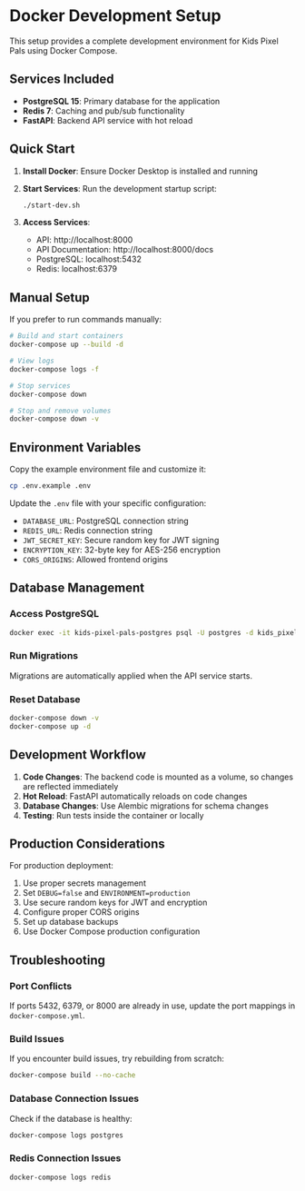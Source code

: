 # Docker Development Setup

This setup provides a complete development environment for Kids Pixel Pals using Docker Compose.

## Services Included

- **PostgreSQL 15**: Primary database for the application
- **Redis 7**: Caching and pub/sub functionality
- **FastAPI**: Backend API service with hot reload

## Quick Start

1. **Install Docker**: Ensure Docker Desktop is installed and running
2. **Start Services**: Run the development startup script:
   ```bash
   ./start-dev.sh
   ```

3. **Access Services**:
   - API: http://localhost:8000
   - API Documentation: http://localhost:8000/docs
   - PostgreSQL: localhost:5432
   - Redis: localhost:6379

## Manual Setup

If you prefer to run commands manually:

```bash
# Build and start containers
docker-compose up --build -d

# View logs
docker-compose logs -f

# Stop services
docker-compose down

# Stop and remove volumes
docker-compose down -v
```

## Environment Variables

Copy the example environment file and customize it:

```bash
cp .env.example .env
```

Update the `.env` file with your specific configuration:

- `DATABASE_URL`: PostgreSQL connection string
- `REDIS_URL`: Redis connection string
- `JWT_SECRET_KEY`: Secure random key for JWT signing
- `ENCRYPTION_KEY`: 32-byte key for AES-256 encryption
- `CORS_ORIGINS`: Allowed frontend origins

## Database Management

### Access PostgreSQL
```bash
docker exec -it kids-pixel-pals-postgres psql -U postgres -d kids_pixel_pals
```

### Run Migrations
Migrations are automatically applied when the API service starts.

### Reset Database
```bash
docker-compose down -v
docker-compose up -d
```

## Development Workflow

1. **Code Changes**: The backend code is mounted as a volume, so changes are reflected immediately
2. **Hot Reload**: FastAPI automatically reloads on code changes
3. **Database Changes**: Use Alembic migrations for schema changes
4. **Testing**: Run tests inside the container or locally

## Production Considerations

For production deployment:

1. Use proper secrets management
2. Set `DEBUG=false` and `ENVIRONMENT=production`
3. Use secure random keys for JWT and encryption
4. Configure proper CORS origins
5. Set up database backups
6. Use Docker Compose production configuration

## Troubleshooting

### Port Conflicts
If ports 5432, 6379, or 8000 are already in use, update the port mappings in `docker-compose.yml`.

### Build Issues
If you encounter build issues, try rebuilding from scratch:

```bash
docker-compose build --no-cache
```

### Database Connection Issues
Check if the database is healthy:

```bash
docker-compose logs postgres
```

### Redis Connection Issues
```bash
docker-compose logs redis
```